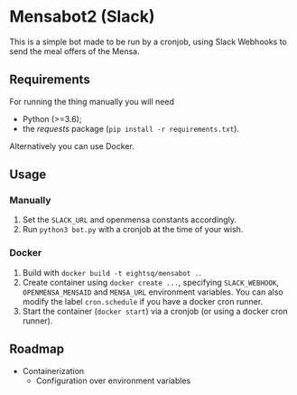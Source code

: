 # Mensabot2 (Slack)

This is a simple bot made to be run by a cronjob, using Slack Webhooks to send the meal offers of the Mensa.


## Requirements

For running the thing manually you will need
- Python (>=3.6);
- the *requests* package (`pip install -r requirements.txt`).

Alternatively you can use Docker.

## Usage

### Manually

1. Set the `SLACK_URL` and openmensa constants accordingly.
2. Run `python3 bot.py` with a cronjob at the time of your wish.

### Docker

1. Build with `docker build -t eightsq/mensabot .`.
2. Create container using `docker create ...`, specifying `SLACK_WEBHOOK`, `OPENMENSA_MENSAID` and `MENSA_URL` environment variables. You can also modify the label `cron.schedule` if you have a docker cron runner.
3. Start the container (`docker start`) via a cronjob (or using a docker cron runner).

## Roadmap

- Containerization
	- Configuration over environment variables
